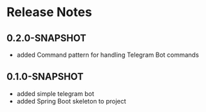 # Release Notes

## 0.2.0-SNAPSHOT

* added Command pattern for handling Telegram Bot commands

## 0.1.0-SNAPSHOT

* added simple telegram bot
* added Spring Boot skeleton to project
